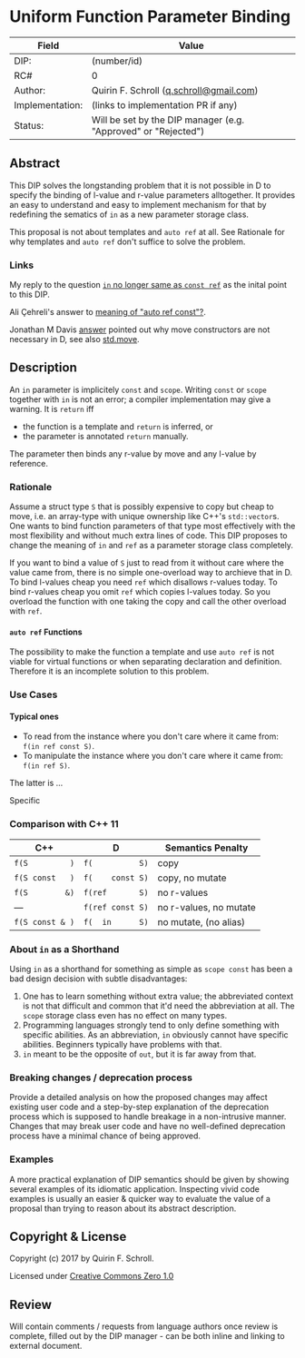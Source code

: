 # Uniform Function Parameter Binding

| Field           | Value                                                           |
|-----------------|-----------------------------------------------------------------|
| DIP:            | (number/id)                                                     |
| RC#             | 0                                                               |
| Author:         | Quirin F. Schroll (q.schroll@gmail.com)                         |
| Implementation: | (links to implementation PR if any)                             |
| Status:         | Will be set by the DIP manager (e.g. "Approved" or "Rejected")  |


## Abstract

This DIP solves the longstanding problem that it is not possible in D to specify the binding of l-value and r-value parameters alltogether.
It provides an easy to understand and easy to implement mechanism for that by redefining the sematics of `in` as a new parameter storage class.

This proposal is not about templates and `auto ref` at all.
See Rationale for why templates and `auto ref` don't suffice to solve the problem.

### Links

My reply to the question [`in` no longer same as `const ref`](https://forum.dlang.org/post/medovwjuykzpstnwbfyy@forum.dlang.org) as the inital point to this DIP.

Ali Çehreli's answer to [meaning of "auto ref const"?](https://forum.dlang.org/post/o3c341$2sqn$1@digitalmars.com).

Jonathan M Davis [answer](https://forum.dlang.org/post/o6626e$afu$1@digitalmars.com) pointed out why move constructors are not necessary in D,
see also [std.move](https://dlang.org/phobos/std_algorithm_mutation.html#.move).


## Description

An `in` parameter is implicitely `const` and `scope`.
Writing `const` or `scope` together with `in` is not an error; a compiler implementation may give a warning.
It is `return` iff
* the function is a template and `return` is inferred, or
* the parameter is annotated `return` manually.

The parameter then binds any r-value by move and any l-value by reference.


### Rationale

Assume a struct type `S` that is possibly expensive to copy but cheap to move, i.e. an array-type with unique ownership like C++'s `std::vector`s.
One wants to bind function parameters of that type most effectively with the most flexibility and without much extra lines of code.
This DIP proposes to change the meaning of `in` and `ref` as a parameter storage class completely.

If you want to bind a value of `S` just to read from it without care where the value came from, there is no simple one-overload way to archieve that in D.
To bind l-values cheap you need `ref` which disallows r-values today.
To bind r-values cheap you omit `ref` which copies    l-values today.
So you overload the function with one taking the copy and call the other overload with `ref`.

#### `auto ref` Functions

The possibility to make the function a template and use `auto ref` is not viable for virtual functions or when separating declaration and definition.
Therefore it is an incomplete solution to this problem.

### Use Cases

#### Typical ones
* To read from the instance where you don't care where it came from: `f(in ref const S)`.
* To manipulate the instance where you don't care where it came from: `f(in ref S)`.

The latter is ...

Specific

### Comparison with C++ 11

| C++             | D                | Semantics Penalty      |
|-----------------|------------------|------------------------|
| `f(S         )` | `f(          S)` | copy                   |
| `f(S const   )` | `f(    const S)` | copy, no mutate        |
| `f(S        &)` | `f(ref       S)` | no r-values            |
|        —        | `f(ref const S)` | no r-values, no mutate |
| `f(S const & )` | `f(  in      S)` | no mutate, (no alias)  |


### About `in` as a Shorthand

Using `in` as a shorthand for something as simple as `scope const` has been a bad design decision with subtle disadvantages:

1. One has to learn something without extra value; the abbreviated context is not that difficult and common that it'd need the abbreviation at all.
   The `scope` storage class even has no effect on many types.
2. Programming languages strongly tend to only define something with specific abilities.
   As an abbreviation, `in` obviously cannot have specific abilities.
   Beginners typically have problems with that.
3. `in` meant to be the opposite of `out`, but it is far away from that.


### Breaking changes / deprecation process

Provide a detailed analysis on how the proposed changes may affect existing
user code and a step-by-step explanation of the deprecation process which is
supposed to handle breakage in a non-intrusive manner. Changes that may break
user code and have no well-defined deprecation process have a minimal chance of
being approved.

### Examples

A more practical explanation of DIP semantics should be given by showing
several examples of its idiomatic application. Inspecting vivid code examples
is usually an easier & quicker way to evaluate the value of a proposal than
trying to reason about its abstract description.

## Copyright & License

Copyright (c) 2017 by Quirin F. Schroll.

Licensed under [Creative Commons Zero 1.0](https://creativecommons.org/publicdomain/zero/1.0/legalcode.txt)

## Review

Will contain comments / requests from language authors once review is complete,
filled out by the DIP manager - can be both inline and linking to external
document.
